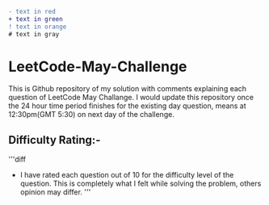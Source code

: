 ```diff
- text in red
+ text in green
! text in orange
# text in gray
```
# LeetCode-May-Challenge
This is Github repository of my solution with comments explaining each question of LeetCode May Challange.
I would update this repository once the 24 hour time period finishes for the existing day question, means at 12:30pm(GMT 5:30) on next day
of the challenge.

## Difficulty Rating:- 
'''diff
- I have rated each question out of 10 for the difficulty level of the question. This is completely what I felt while solving the problem, 
 others opinion may differ.
'''
